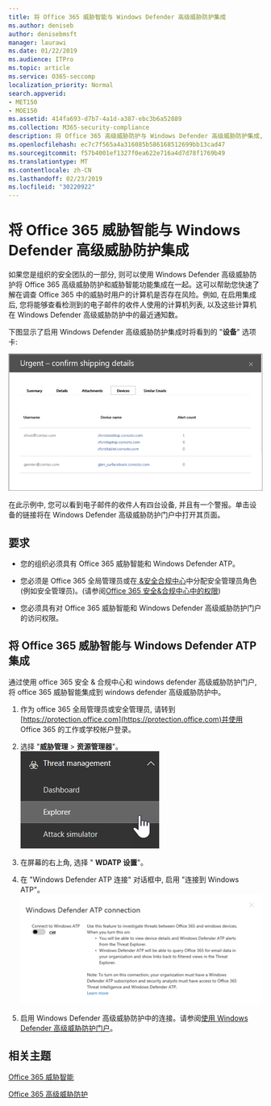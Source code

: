 ```yaml
---
title: 将 Office 365 威胁智能与 Windows Defender 高级威胁防护集成
ms.author: deniseb
author: denisebmsft
manager: laurawi
ms.date: 01/22/2019
ms.audience: ITPro
ms.topic: article
ms.service: O365-seccomp
localization_priority: Normal
search.appverid:
- MET150
- MOE150
ms.assetid: 414fa693-d7b7-4a1d-a387-ebc3b6a52889
ms.collection: M365-security-compliance
description: 将 Office 365 高级威胁防护与 Windows Defender 高级威胁防护集成, 以查看更详细的威胁管理信息。
ms.openlocfilehash: ec7c7f565a4a316085b586168512699bb13cad47
ms.sourcegitcommit: f57b4001ef1327f0ea622e716a4d7d78f1769b49
ms.translationtype: MT
ms.contentlocale: zh-CN
ms.lasthandoff: 02/23/2019
ms.locfileid: "30220922"
---
```

# <a name="integrate-office-365-threat-intelligence-with-windows-defender-advanced-threat-protection"></a>将 Office 365 威胁智能与 Windows Defender 高级威胁防护集成

如果您是组织的安全团队的一部分, 则可以使用 Windows Defender 高级威胁防护将 Office 365 高级威胁防护和威胁智能功能集成在一起。这可以帮助您快速了解在调查 Office 365 中的威胁时用户的计算机是否存在风险。例如, 在启用集成后, 您将能够查看检测到的电子邮件的收件人使用的计算机列表, 以及这些计算机在 Windows Defender 高级威胁防护中的最近通知数。
  
下图显示了启用 Windows Defender 高级威胁防护集成时将看到的 "**设备**" 选项卡: 
  
![启用 Windows Defender ATP 后, 你可以查看包含警报的计算机列表。](media/fec928ea-8f0c-44d7-80b9-a2e0a8cd4e89.PNG)
  
在此示例中, 您可以看到电子邮件的收件人有四台设备, 并且有一个警报。单击设备的链接将在 Windows Defender 高级威胁防护门户中打开其页面。
  
## <a name="requirements"></a>要求

- 您的组织必须具有 Office 365 威胁智能和 Windows Defender ATP。
    
- 您必须是 Office 365 全局管理员或在[ &amp;安全合规中心](https://protection.office.com)中分配安全管理员角色 (例如安全管理员)。(请参阅[Office 365 安全&amp;合规中心中的权限](permissions-in-the-security-and-compliance-center.md))
    
- 您必须具有对 Office 365 威胁智能和 Windows Defender 高级威胁防护门户的访问权限。
    
## <a name="to-integrate-office-365-threat-intelligence-with-windows-defender-atp"></a>将 Office 365 威胁智能与 Windows Defender ATP 集成

通过使用 office 365 安全 & 合规中心和 windows defender 高级威胁防护门户, 将 office 365 威胁智能集成到 windows defender 高级威胁防护中。
  
1. 作为 office 365 全局管理员或安全管理员, 请转到[https://protection.office.com](https://protection.office.com)并使用 Office 365 的工作或学校帐户登录。 
    
2. 选择 "**威胁管理** \> **资源管理器**"。<br>![威胁管理菜单中的资源管理器](media/ThreatMgmt-Explorer-nav.png)<br>
    
3. 在屏幕的右上角, 选择 " **WDATP 设置**"。
    
4. 在 "Windows Defender ATP 连接" 对话框中, 启用 "连接到 Windows ATP"。<br>![Windows Defender ATP 连接](media/Explorer-WDATPConnection-dialog.png)<br>
    
5. 启用 Windows Defender 高级威胁防护中的连接。请参阅[使用 Windows Defender 高级威胁防护门户](https://go.microsoft.com/fwlink/?linkid=859690)。

  
## <a name="related-topics"></a>相关主题

[Office 365 威胁智能](office-365-ti.md)
  
[Office 365 高级威胁防护](office-365-atp.md)
  

